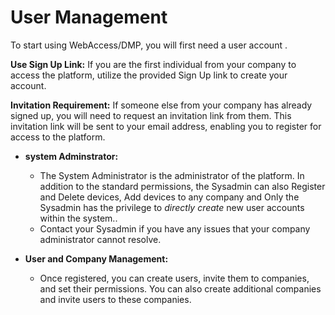 # User Management

To start using WebAccess/DMP, you will first need a user account .

**Use Sign Up Link:** If you are the first individual from your company to access the platform, utilize the provided Sign Up link to create your account.

**Invitation Requirement:** If someone else from your company has already signed up, you will need to request an invitation link from them. This invitation link will be sent to your email address, enabling you to register for access to the platform.

- **system Adminstrator:**

  - The System Administrator is the administrator of the platform. In addition to the standard permissions, the Sysadmin can also Register and Delete devices, Add devices to any company and Only the Sysadmin has the privilege to _directly create_ new user accounts within the system..
  - Contact your Sysadmin if you have any issues that your company administrator cannot resolve.

- **User and Company Management:**
  - Once registered, you can create users, invite them to companies, and set their permissions. You can also create additional companies and invite users to these companies.
